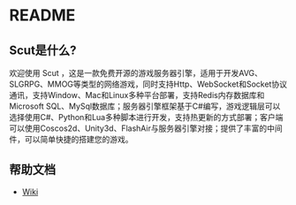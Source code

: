 # README


## Scut是什么?

欢迎使用 Scut
，这是一款免费开源的游戏服务器引擎，适用于开发AVG、SLGRPG、MMOG等类型的网络游戏，同时支持Http、WebSocket和Socket协议通讯，支持Window、Mac和Linux多种平台部署，支持Redis内存数据库和Microsoft
SQL、MySql数据库；服务器引擎框架基于C#编写，游戏逻辑层可以选择使用C#、Python和Lua多种脚本进行开发，支持热更新的方式部署；客户端可以使用Coscos2d、Unity3d、FlashAir与服务器引擎对接；提供了丰富的中间件，可以简单快捷的搭建您的游戏。


## 帮助文档

* [Wiki](https://github.com/ArknightsLab/Scut/wiki)

